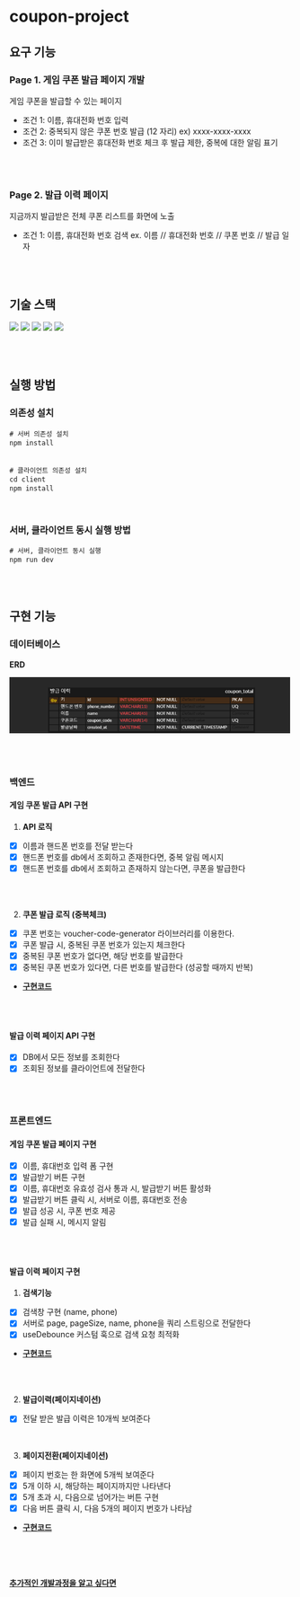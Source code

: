 # coupon-project

## 요구 기능
### Page 1. 게임 쿠폰 발급 페이지 개발
게임 쿠폰을 발급할 수 있는 페이지
- 조건 1: 이름, 휴대전화 번호 입력
- 조건 2: 중복되지 않은 쿠폰 번호 발급 (12 자리) ex) xxxx-xxxx-xxxx 
- 조건 3: 이미 발급받은 휴대전화 번호 체크 후 발급 제한, 중복에 대한 알림 표기
  
<br><br>

### Page 2. 발급 이력 페이지
지금까지 발급받은 전체 쿠폰 리스트를 화면에 노출
- 조건 1:  이름, 휴대전화 번호 검색
ex. 이름 // 휴대전화 번호 // 쿠폰 번호 // 발급 일자

<br><br>

## 기술 스택
<img src="https://img.shields.io/badge/javascript-F7DF1E?style=flat-square&logo=javascript&logoColor=black">
<img src="https://img.shields.io/badge/react-61DAFB?style=flat-square&logo=react&logoColor=black">
<img src="https://img.shields.io/badge/styled_components-DB7093?style=flat-square&logo=styled-components&logoColor=white"/>
<img src="https://img.shields.io/badge/express-000000?style=flat-square&logo=express&logoColor=white">
<img src="https://img.shields.io/badge/mysql-4479A1?style=flat-square&logo=mysql&logoColor=white">

<br><br>

## 실행 방법
### 의존성 설치

```
# 서버 의존성 설치
npm install


# 클라이언트 의존성 설치
cd client
npm install

```

<br>

### 서버, 클라이언트 동시 실행 방법
```
# 서버, 클라이언트 동시 실행
npm run dev
```

<br><br>

## 구현 기능

### 데이터베이스
**ERD**

<img src="server/model/erd.png" width="500" height="100">

<br><br>

### 백엔드
#### 게임 쿠폰 발급 API 구현
1. **API 로직**
- [x] 이름과 핸드폰 번호를 전달 받는다
- [x] 핸드폰 번호를 db에서 조회하고 존재한다면, 중복 알림 메시지
- [x] 핸드폰 번호를 db에서 조회하고 존재하지 않는다면, 쿠폰을 발급한다

<br><br>

2. **쿠폰 발급 로직 (중복체크)**
- [x] 쿠폰 번호는 voucher-code-generator 라이브러리를 이용한다.
- [x] 쿠폰 발급 시, 중복된 쿠폰 번호가 있는지 체크한다
- [x] 중복된 쿠폰 번호가 없다면, 해당 번호를 발급한다
- [x] 중복된 쿠폰 번호가 있다면, 다른 번호를 발급한다 (성공할 때까지 반복)
- [**구현코드**](https://github.com/swywssaid/coupon-project/blob/c44bcde99fa46f876ab85b10ce2ded401d4ef43b/server/db/mysql.js#L45)

<br><br>

#### 발급 이력 페이지 API 구현
- [x] DB에서 모든 정보를 조회한다
- [x] 조회된 정보를 클라이언트에 전달한다

<br><br>

### 프론트엔드
#### 게임 쿠폰 발급 페이지 구현
- [x] 이름, 휴대번호 입력 폼 구현
- [x] 발급받기 버튼 구현
- [x] 이름, 휴대번호 유효성 검사 통과 시, 발급받기 버튼 활성화
- [x] 발급받기 버튼 클릭 시, 서버로 이름, 휴대번호 전송
- [x] 발급 성공 시, 쿠폰 번호 제공
- [x] 발급 실패 시, 메시지 알림

<br><br>

#### 발급 이력 페이지 구현

1. **검색기능**
- [x] 검색창 구현 (name, phone)
- [x] 서버로 page, pageSize, name, phone을 쿼리 스트링으로 전달한다
- [x] useDebounce 커스텀 훅으로 검색 요청 최적화
- [**구현코드**](https://github.com/swywssaid/coupon-project/blob/main/client/src/pages/HistoryPage.jsx#L18)

<br><br>

2. **발급이력(페이지네이션)**
- [x] 전달 받은 발급 이력은 10개씩 보여준다

<br>

3. **페이지전환(페이지네이션)**
- [x] 페이지 번호는 한 화면에 5개씩 보여준다
- [x] 5개 이하 시, 해당하는 페이지까지만 나타낸다
- [x] 5개 초과 시, 다음으로 넘어가는 버튼 구현
- [x] 다음 버튼 클릭 시, 다음 5개의 페이지 번호가 나타남
- [**구현코드**](https://github.com/swywssaid/coupon-project/blob/main/client/src/components/HistoryPage/Pagination.jsx#L11)


<br><br><br>

[**추가적인 개발과정을 알고 싶다면**](https://github.com/swywssaid/coupon-project/wiki)